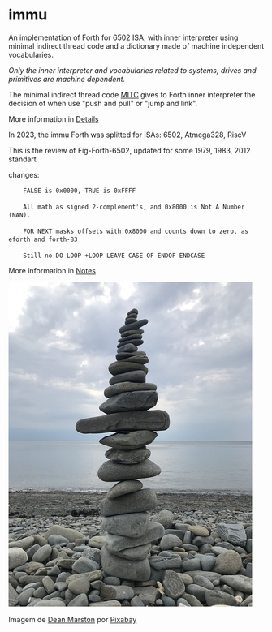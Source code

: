 # immu

An implementation of Forth for 6502 ISA, with inner interpreter using minimal indirect thread code and a dictionary made of machine independent vocabularies. 
  
_Only the inner interpreter and vocabularies related to systems, drives and primitives are machine dependent._

The minimal indirect thread code [MITC](https://github.com/agsb/f2u/blob/main/small%20MITC%20Forth%20en.pdf) gives to Forth inner interpreter the decision of when use "push and pull" or "jump and link".

More information in [Details](https://github.com/agsb/immu/blob/main/Details.md)

In 2023, the immu Forth was splitted for ISAs: 6502, Atmega328, RiscV

This is the review of Fig-Forth-6502, updated for some 1979, 1983, 2012 standart

changes:

        FALSE is 0x0000, TRUE is 0xFFFF

        All math as signed 2-complement's, and 0x8000 is Not A Number (NAN). 

        FOR NEXT masks offsets with 0x8000 and counts down to zero, as eforth and forth-83

        Still no DO LOOP +LOOP LEAVE CASE OF ENDOF ENDCASE

        
More information in [Notes](https://github.com/agsb/immu/blob/main/srcs/6502c/Notes.md)

![image](https://github.com/agsb/immu/blob/main/beach-g681c55cdd_640.jpg)

Imagem de <a href="https://pixabay.com/pt/users/deanmarston-10862868/?utm_source=link-attribution&amp;utm_medium=referral&amp;utm_campaign=image&amp;utm_content=4388135">Dean Marston</a> por <a href="https://pixabay.com/pt/?utm_source=link-attribution&amp;utm_medium=referral&amp;utm_campaign=image&amp;utm_content=4388135">Pixabay</a>
